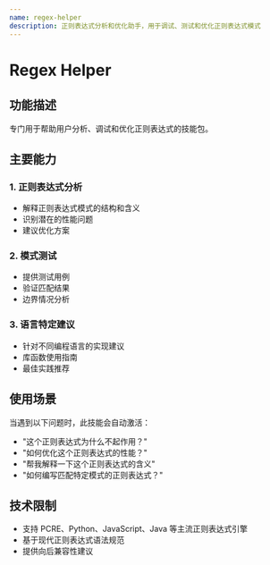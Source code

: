 ```yaml
---
name: regex-helper
description: 正则表达式分析和优化助手，用于调试、测试和优化正则表达式模式
---
```


# Regex Helper

## 功能描述
专门用于帮助用户分析、调试和优化正则表达式的技能包。

## 主要能力

### 1. 正则表达式分析
- 解释正则表达式模式的结构和含义
- 识别潜在的性能问题
- 建议优化方案

### 2. 模式测试
- 提供测试用例
- 验证匹配结果
- 边界情况分析

### 3. 语言特定建议
- 针对不同编程语言的实现建议
- 库函数使用指南
- 最佳实践推荐

## 使用场景
当遇到以下问题时，此技能会自动激活：
- "这个正则表达式为什么不起作用？"
- "如何优化这个正则表达式的性能？"
- "帮我解释一下这个正则表达式的含义"
- "如何编写匹配特定模式的正则表达式？"

## 技术限制
- 支持 PCRE、Python、JavaScript、Java 等主流正则表达式引擎
- 基于现代正则表达式语法规范
- 提供向后兼容性建议